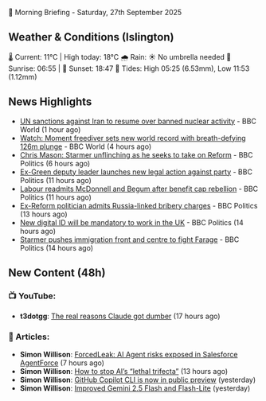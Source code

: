 🌅 Morning Briefing - Saturday, 27th September 2025

## Weather & Conditions (Islington)

🌡️ Current: 11°C | High today: 18°C
🌧️ Rain: ☀️ No umbrella needed
🌅 Sunrise: 06:55 | 🌇 Sunset: 18:47
🌊 Tides: High 05:25 (6.53mm), Low 11:53 (1.12mm)

## News Highlights

- [UN sanctions against Iran to resume over banned nuclear activity](https://www.bbc.com/news/articles/c39rpgpvwy1o?at_medium=RSS&at_campaign=rss) - BBC World (1 hour ago)
- [Watch: Moment freediver sets new world record with breath-defying 126m plunge](https://www.bbc.com/news/videos/c4gvw7zmwgko?at_medium=RSS&at_campaign=rss) - BBC World (4 hours ago)
- [Chris Mason: Starmer unflinching as he seeks to take on Reform](https://www.bbc.com/news/articles/cvg41lljnryo?at_medium=RSS&at_campaign=rss) - BBC Politics (6 hours ago)
- [Ex-Green deputy leader launches new legal action against party](https://www.bbc.com/news/articles/c15k0k448j4o?at_medium=RSS&at_campaign=rss) - BBC Politics (11 hours ago)
- [Labour readmits McDonnell and Begum after benefit cap rebellion](https://www.bbc.com/news/articles/ce3yegn3k5vo?at_medium=RSS&at_campaign=rss) - BBC Politics (11 hours ago)
- [Ex-Reform politician admits Russia-linked bribery charges](https://www.bbc.com/news/articles/cj6xwy015ngo?at_medium=RSS&at_campaign=rss) - BBC Politics (13 hours ago)
- [New digital ID will be mandatory to work in the UK](https://www.bbc.com/news/articles/cn832y43ql5o?at_medium=RSS&at_campaign=rss) - BBC Politics (14 hours ago)
- [Starmer pushes immigration front and centre to fight Farage](https://www.bbc.com/news/articles/c62q00gzqgpo?at_medium=RSS&at_campaign=rss) - BBC Politics (14 hours ago)

## New Content (48h)
### 📺 YouTube:

- **t3dotgg**: [The real reasons Claude got dumber](https://www.youtube.com/watch?v=6qIZTmaJc0Y) (17 hours ago)

### 📝 Articles:

- **Simon Willison**: [ForcedLeak: AI Agent risks exposed in Salesforce AgentForce](https://simonwillison.net/2025/Sep/26/agentforce/#atom-everything) (7 hours ago)
- **Simon Willison**: [How to stop AI’s “lethal trifecta”](https://simonwillison.net/2025/Sep/26/how-to-stop-ais-lethal-trifecta/#atom-everything) (13 hours ago)
- **Simon Willison**: [GitHub Copilot CLI is now in public preview](https://simonwillison.net/2025/Sep/25/github-copilot-cli/#atom-everything) (yesterday)
- **Simon Willison**: [Improved Gemini 2.5 Flash and Flash-Lite](https://simonwillison.net/2025/Sep/25/improved-gemini-25-flash-and-flash-lite/#atom-everything) (yesterday)
